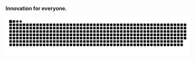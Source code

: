 **Innovation for everyone.**

<picture align="right">
  <source media="(prefers-color-scheme: dark)" srcset="https://raw.githubusercontent.com/pchuan98/pchuan98/output/github-contribution-grid-snake-dark.svg">
  <source media="(prefers-color-scheme: light)" srcset="https://raw.githubusercontent.com/pchuan98/pchuan98/output/github-contribution-grid-snake.svg">
  <img alt="github contribution grid snake animation" src="https://raw.githubusercontent.com/pchuan98/pchuan98/output/github-contribution-grid-snake.svg">
</picture>
